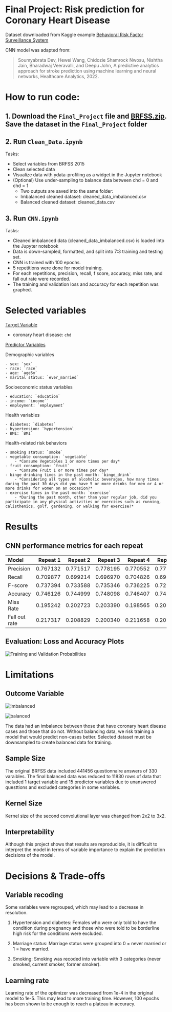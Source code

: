 # Final Project: Risk prediction for Coronary Heart Disease 
Dataset downloaded from Kaggle example [Behavioral Risk Factor Surveillance System](https://www.kaggle.com/datasets/cdc/behavioral-risk-factor-surveillance-system/data)

CNN model was adapted from: 
> Soumyabrata Dev, Hewei Wang, Chidozie Shamrock Nwosu, Nishtha Jain, Bharadwaj Veeravalli, and Deepu John, A predictive analytics approach for stroke prediction using machine learning and neural networks, Healthcare Analytics, 2022.

# How to run code: 
## 1. Download the `Final_Project` file and [BRFSS.zip](https://www.kaggle.com/datasets/cdc/behavioral-risk-factor-surveillance-system/download?datasetVersionNumber=1). Save the dataset in the `Final_Project` folder

## 2. Run `Clean_Data.ipynb`
Tasks: 
- Select variables from BRFSS 2015
- Clean selected data
- Visualize data with ydata-profiling as a widget in the Jupyter notebook
- (Optional) Use under-sampling to balance data between chd = 0 and chd = 1
    - Two outputs are saved into the same folder: 
    - Imbalanced cleaned dataset: cleaned_data_imbalanced.csv
    - Balanced cleaned dataset: cleaned_data.csv

## 3. Run `CNN.ipynb`
Tasks: 
- Cleaned imbalanced data (cleaned_data_imbalanced.csv) is loaded into the Jupyter notebook
- Data is down-sampled, formatted, and split into 7:3 training and testing set. 
- CNN is trained with 100 epochs. 
- 5 repetitions were done for model training. 
- For each repetitions, precision, recall, f score, accuracy, miss rate, and fall out rate were recorded. 
- The training and validation loss and accuracy for each repetition was graphed. 


# Selected variables
<u>Target Variable</u>
- coronary heart disease: `chd`

<u>Predictor Variables</u>

Demographic variables

    - sex: `sex`
    - race: `race`
    - age: `age5y`
    - marital status: `ever_married`

Socioeconomic status variables

    - education: `education`
    - income: `income``
    - employment: `employment` 

Health variables

    - diabetes: `diabetes`
    - hypertension: `hypertension`
    - BMI: `BMI`

Health-related risk behaviors

    - smoking status: `smoke`
    - vegetable consumption: `vegetable`
        - *Consume Vegetables 1 or more times per day*
    - fruit consumption: `fruit`
        - *Consume Fruit 1 or more times per day*
    - binge drinking times in the past month: `binge_drink`
        - *Considering all types of alcoholic beverages, how many times during the past 30 days did you have 5 or more drinks for men or 4 or more drinks for women on an occasion?*
    - exercise times in the past month: `exercise`
        - *During the past month, other than your regular job, did you participate in any physical activities or exercises such as running, calisthenics, golf, gardening, or walking for exercise?*

# Results 
## CNN performance metrics for each repeat 
| Model               |   Repeat 1 |   Repeat 2 |   Repeat 3 |   Repeat 4 |   Repeat 5 |    Average |
|:--------------------|-----------:|-----------:|-----------:|-----------:|-----------:|-----------:|
| Precision           | 0.767132   |   0.771517 | 	0.778195 |	0.770552  |	0.772128   |    0.771905|
| Recall              | 0.709877   |   0.699214 |   0.696970 |  0.704826  | 0.690236   |    0.700224|
| F-score             | 0.737394   |   0.733588 |	0.735346 |	0.736225  |	0.728889   |	0.734289|
| Accuracy            | 0.746126   |   0.744999 |	0.748098 |	0.746407  |	0.742181   |	0.745562|
| Miss Rate           | 0.195242   |   0.202723 |	0.203390 |	0.198565  |	0.209567   |	0.201897|
| Fall out rate       | 0.217317   |   0.208829 |	0.200340 |	0.211658  |	0.205433   |	0.208715|

## Evaluation: Loss and Accuracy Plots
![Training and Validation Probabilities](plots/epochs.png)

# Limitations

## Outcome Variable

![imbalanced](plots/imbalanceddata.png)

![balanced](plots/balanceddata.png)

The data had an imbalance between those that have coronary heart disease cases and those that do not. Without balancing data, we risk training a model that would predict non-cases better. Selected dataset must be downsampled to create balanced data for training. 

## Sample Size

The original BRFSS data included 441456 questionnaire answers of 330 varaibles. The final balanced data was reduced to 11830 rows of data that included 1 target variable and 15 predictor variables due to unanswered questtions and excluded categories in some variables. 

## Kernel Size

Kernel size of the second convolutional layer was changed from 2x2 to 3x2. 


## Interpretability

Although this project shows that results are reproducible, it is difficult to interpret the model in terms of variable importance to explain the prediction decisions of the model. 

# Decisions & Trade-offs

## Variable recoding

Some variables were regrouped, which may lead to a decrease in resolution. 

1. Hypertension and diabetes: Females who were only told to have the condition during pregnancy and those who were told to be borderline high risk for the conditions were excluded. 

2. Marriage status: Marriage status were grouped into 0 = never married or 1 = have married.

3. Smoking: Smoking was recoded into variable with 3 categories (never smoked, current smoker, former smoker). 

## Learning rate

Learning rate of the optimizer was decreased from 1e-4 in the original model to 1e-5. This may lead to more training time. However, 100 epochs has been shown to be enough to reach a plateau in accuracy. 

